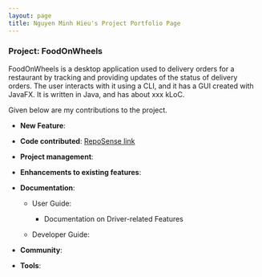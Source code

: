 ```yaml
---
layout: page
title: Nguyen Minh Hieu's Project Portfolio Page
---
```


### Project: FoodOnWheels

FoodOnWheels is a desktop application used to delivery orders for a restaurant by tracking and providing updates of the status of delivery orders. The user interacts with it using a CLI, and it has a GUI created with JavaFX. It is written in Java, and has about xxx kLoC.

Given below are my contributions to the project.

* **New Feature**:


* **Code contributed**: [RepoSense link](https://nus-cs2103-ay2122s2.github.io/tp-dashboard/?search=hieunm1821&breakdown=true)


* **Project management**:

* **Enhancements to existing features**:


* **Documentation**:
  * User Guide:
    * Documentation on Driver-related Features

  * Developer Guide:


* **Community**:


* **Tools**:


